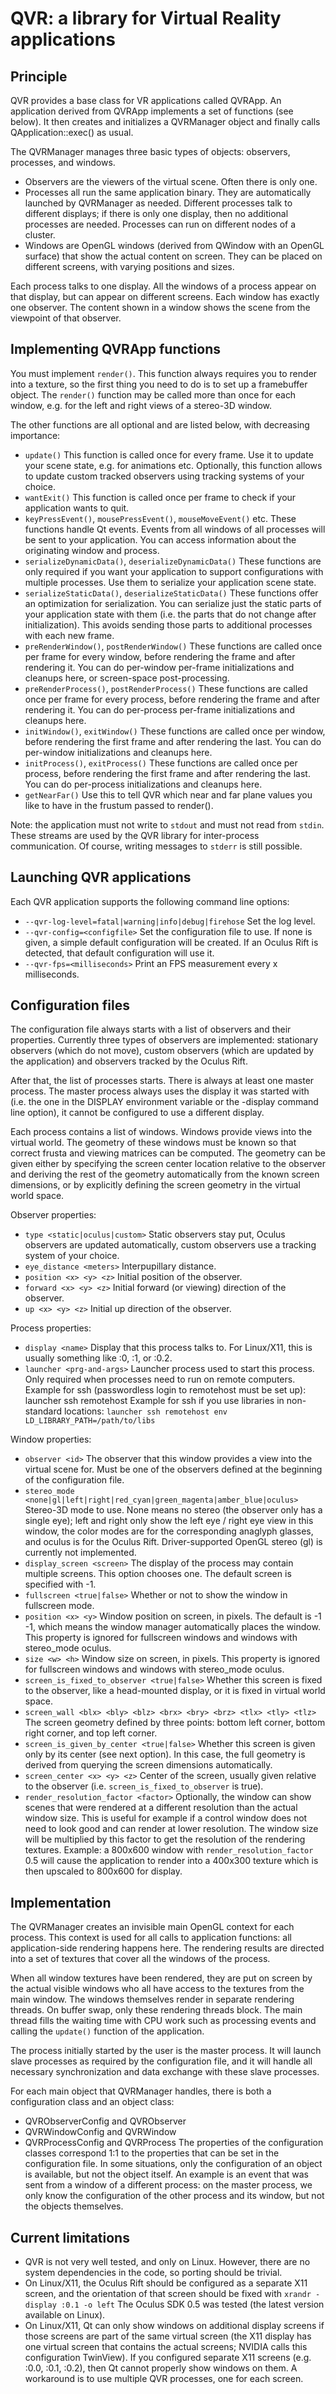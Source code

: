 # QVR: a library for Virtual Reality applications

## Principle

QVR provides a base class for VR applications called QVRApp. An application
derived from QVRApp implements a set of functions (see below). It then creates
and initializes a QVRManager object and finally calls QApplication::exec() as
usual.

The QVRManager manages three basic types of objects: observers, processes, and
windows.

- Observers are the viewers of the virtual scene. Often there is only one.
- Processes all run the same application binary. They are automatically
  launched by QVRManager as needed. Different processes talk to different
  displays; if there is only one display, then no additional processes are
  needed. Processes can run on different nodes of a cluster.
- Windows are OpenGL windows (derived from QWindow with an OpenGL surface) that
  show the actual content on screen. They can be placed on different screens,
  with varying positions and sizes.

Each process talks to one display. All the windows of a process appear on that
display, but can appear on different screens. Each window has exactly one
observer. The content shown in a window shows the scene from the viewpoint
of that observer.

## Implementing QVRApp functions

You must implement `render()`. This function always requires you to render into
a texture, so the first thing you need to do is to set up a framebuffer
object. The `render()` function may be called more than once for each window,
e.g. for the left and right views of a stereo-3D window.

The other functions are all optional and are listed below, with decreasing
importance:
- `update()`
  This function is called once for every frame. Use it to update your scene
  state, e.g. for animations etc.
  Optionally, this function allows to update custom tracked observers using
  tracking systems of your choice.
- `wantExit()`
  This function is called once per frame to check if your application wants to
  quit.
- `keyPressEvent()`, `mousePressEvent()`, `mouseMoveEvent()` etc.
  These functions handle Qt events. Events from all windows of all processes
  will be sent to your application. You can access information about the
  originating window and process.
- `serializeDynamicData()`, `deserializeDynamicData()`
  These functions are only required if you want your application to support
  configurations with multiple processes. Use them to serialize your
  application scene state.
- `serializeStaticData()`, `deserializeStaticData()`
  These functions offer an optimization for serialization. You can serialize
  just the static parts of your application state with them (i.e. the parts that
  do not change after initialization). This avoids sending those parts to
  additional processes with each new frame.
- `preRenderWindow()`, `postRenderWindow()`
  These functions are called once per frame for every window, before rendering
  the frame and after rendering it. You can do per-window per-frame
  initializations and cleanups here, or screen-space post-processing.
- `preRenderProcess()`, `postRenderProcess()`
  These functions are called once per frame for every process, before rendering
  the frame and after rendering it. You can do per-process per-frame
  initializations and cleanups here.
- `initWindow()`, `exitWindow()`
  These functions are called once per window, before rendering the first frame
  and after rendering the last. You can do per-window initializations and
  cleanups here.
- `initProcess()`, `exitProcess()`
  These functions are called once per process, before rendering the first
  frame and after rendering the last. You can do per-process initializations
  and cleanups here.
- `getNearFar()`
  Use this to tell QVR which near and far plane values you like to have
  in the frustum passed to render().

Note: the application must not write to `stdout` and must not read from `stdin`.
These streams are used by the QVR library for inter-process communication.
Of course, writing messages to `stderr` is still possible.

## Launching QVR applications

Each QVR application supports the following command line options:
- `--qvr-log-level=fatal|warning|info|debug|firehose`
  Set the log level.
- `--qvr-config=<configfile>`
  Set the configuration file to use. If none is given, a simple default
  configuration will be created. If an Oculus Rift is detected, that default
  configuration will use it.
- `--qvr-fps=<milliseconds>`
  Print an FPS measurement every x milliseconds.

## Configuration files

The configuration file always starts with a list of observers and their
properties. Currently three types of observers are implemented: stationary
observers (which do not move), custom observers (which are updated by the
application) and observers tracked by the Oculus Rift.

After that, the list of processes starts. There is always at least one master
process. The master process always uses the display it was started with (i.e.
the one in the DISPLAY environment variable or the -display command line
option), it cannot be configured to use a different display.

Each process contains a list of windows. Windows provide views into the virtual
world. The geometry of these windows must be known so that correct frusta and
viewing matrices can be computed. The geometry can be given either by
specifying the screen center location relative to the observer and deriving
the rest of the geometry automatically from the known screen dimensions, or by
explicitly defining the screen geometry in the virtual world space.

Observer properties:
- `type <static|oculus|custom>`
  Static observers stay put, Oculus observers are updated automatically,
  custom observers use a tracking system of your choice.
- `eye_distance <meters>`
  Interpupillary distance.
- `position <x> <y> <z>`
  Initial position of the observer.
- `forward <x> <y> <z>`
  Initial forward (or viewing) direction of the observer.
- `up <x> <y> <z>`
  Initial up direction of the observer.

Process properties:
- `display <name>`
  Display that this process talks to. For Linux/X11, this is usually something
  like :0, :1, or :0.2.
- `launcher <prg-and-args>`
  Launcher process used to start this process. Only required when processes
  need to run on remote computers. Example for ssh (passwordless login to
  remotehost must be set up):
  launcher ssh remotehost
  Example for ssh if you use libraries in non-standard locations:
  `launcher ssh remotehost env LD_LIBRARY_PATH=/path/to/libs`

Window properties:
- `observer <id>`
  The observer that this window provides a view into the virtual scene for.
  Must be one of the observers defined at the beginning of the configuration
  file.
- `stereo_mode <none|gl|left|right|red_cyan|green_magenta|amber_blue|oculus>`
  Stereo-3D mode to use. None means no stereo (the observer only has a single
  eye); left and right only show the left eye / right eye view in this window,
  the color modes are for the corresponding anaglyph glasses, and oculus is
  for the Oculus Rift. Driver-supported OpenGL stereo (gl) is currently not
  implemented.
- `display_screen <screen>`
  The display of the process may contain multiple screens. This option chooses
  one. The default screen is specified with -1.
- `fullscreen <true|false>`
  Whether or not to show the window in fullscreen mode.
- `position <x> <y>`
  Window position on screen, in pixels. The default is -1 -1, which means the
  window manager automatically places the window.
  This property is ignored for fullscreen windows and windows with stereo_mode
  oculus.
- `size <w> <h>`
  Window size on screen, in pixels.
  This property is ignored for fullscreen windows and windows with stereo_mode
  oculus.
- `screen_is_fixed_to_observer <true|false>`
  Whether this screen is fixed to the observer, like a head-mounted display,
  or it is fixed in virtual world space.
- `screen_wall <blx> <bly> <blz> <brx> <bry> <brz> <tlx> <tly> <tlz>`
  The screen geometry defined by three points: bottom left corner, bottom
  right corner, and top left corner.
- `screen_is_given_by_center <true|false>`
  Whether this screen is given only by its center (see next option). In this
  case, the full geometry is derived from querying the screen dimensions
  automatically.
- `screen_center <x> <y> <z>`
  Center of the screen, usually given relative to the observer (i.e.
  `screen_is_fixed_to_observer` is true).
- `render_resolution_factor <factor>`
  Optionally, the window can show scenes that were rendered at a different
  resolution than the actual window size. This is useful for example if a
  control window does not need to look good and can render at lower
  resolution. The window size will be multiplied by this factor to get the
  resolution of the rendering textures. Example: a 800x600 window with
  `render_resolution_factor` 0.5 will cause the application to render into a
  400x300 texture which is then upscaled to 800x600 for display.

## Implementation

The QVRManager creates an invisible main OpenGL context for each process. This
context is used for all calls to application functions: all application-side
rendering happens here. The rendering results are directed into a set of
textures that cover all the windows of the process.

When all window textures have been rendered, they are put on screen by the
actual visible windows who all have access to the textures from the main
window. The windows themselves render in separate rendering threads. On buffer
swap, only these rendering threads block. The main thread fills the waiting
time with CPU work such as processing events and calling the `update()` function
of the application.

The process initially started by the user is the master process. It will
launch slave processes as required by the configuration file, and it will
handle all necessary synchronization and data exchange with these slave
processes.

For each main object that QVRManager handles, there is both a configuration
class and an object class:
- QVRObserverConfig and QVRObserver
- QVRWindowConfig and QVRWindow
- QVRProcessConfig and QVRProcess
The properties of the configuration classes correspond 1:1 to the properties
that can be set in the configuration file.
In some situations, only the configuration of an object is available, but not
the object itself. An example is an event that was sent from a window of a
different process: on the master process, we only know the configuration of
the other process and its window, but not the objects themselves.

## Current limitations

- QVR is not very well tested, and only on Linux. However, there are no system
  dependencies in the code, so porting should be trivial.
- On Linux/X11, the Oculus Rift should be configured as a separate X11 screen,
  and the orientation of that screen should be fixed with
  `xrandr -display :0.1 -o left`
  The Oculus SDK 0.5 was tested (the latest version available on Linux).
- On Linux/X11, Qt can only show windows on additional display screens if
  those screens are part of the same virtual screen (the X11 display has
  one virtual screen that contains the actual screens; NVIDIA calls this
  configuration TwinView). If you configured separate X11 screens (e.g.
  :0.0, :0.1, :0.2), then Qt cannot properly show windows on them.
  A workaround is to use multiple QVR processes, one for each screen.

